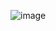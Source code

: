 ![image](https://github.com/nvmarzakov/SoftUni-ReactJS/assets/114495254/a25a5b06-7638-4241-a06c-f65a8d866689)

